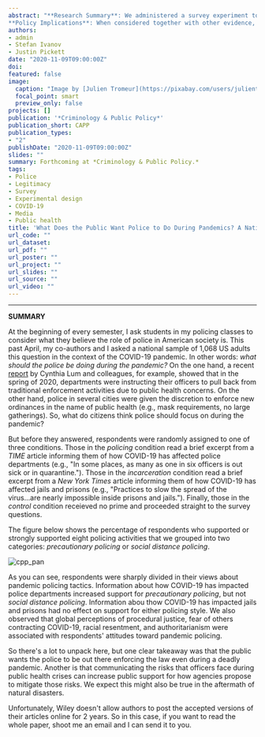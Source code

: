 ```yaml
---
abstract: "**Research Summary**: We administered a survey experiment to a national sample of 1,068 US adults in April 2020 to determine the factors that shape support for various policing tactics in the midst of the COVID-19 pandemic. Respondents were sharply divided in their views about pandemic policing tactics, and were least supportive of policies that might limit public access to officers or reduce crime deterrence. Information about the health risks to officers, but not to inmates, significantly increased support for *precautionary* policing, but not for *social distance* policing. The information effect was modest, but may be larger if the information came from official sources and/or was communicated on multiple occasions. Other factors that are associated with attitudes toward pandemic policing include perceptions of procedural justice, altruistic fear, racial resentment, and authoritarianism.  
**Policy Implications**: When considered together with other evidence, one clear takeaway from our study is that the public values police patrols and wants officers on call, even during pandemics. Another is that people who believe the police are procedurally just are more willing to trust officers in times of crisis and to empower them to enforce new laws, such as social distancing ordinances. Our results thus support continued procedural justice training for officers. A third takeaway is that agencies must proactively communicate with the public about the risks their officers face when responding to public health crises or natural disasters, in addition to how they propose to mitigate those risks. They must also be amenable to adjusting in response to community feedback."
authors:
- admin
- Stefan Ivanov
- Justin Pickett
date: "2020-11-09T09:00:00Z"
doi: 
featured: false
image:
  caption: "Image by [Julien Tromeur](https://pixabay.com/users/julientromeur-3630051/) from [Pixabay](https://pixabay.com/illustrations/police-officer-mask-corona-flu-5128019/)"
  focal_point: smart
  preview_only: false
projects: []
publication: '*Criminology & Public Policy*'
publication_short: CAPP
publication_types:
- "2"
publishDate: "2020-11-09T09:00:00Z"
slides: ""
summary: Forthcoming at *Criminology & Public Policy.*
tags:
- Police
- Legitimacy
- Survey
- Experimental design
- COVID-19
- Media
- Public health
title: 'What Does the Public Want Police to Do During Pandemics? A National Experiment'
url_code: ""
url_dataset:
url_pdf: ""
url_poster: ""
url_project: ""
url_slides: ""
url_source: ""
url_video: ""
---
```


***************

**SUMMARY**

At the beginning of every semester, I ask students in my policing classes to consider what they believe the role of police in American society is. This past April, my co-authors and I asked a national sample of 1,068 US adults this question in the context of the COVID-19 pandemic. In other words: *what should the police be doing during the pandemic?* On the one hand, a recent [report](https://www.theiacp.org/sites/default/files/IACP-GMU%20Survey.pdf) by Cynthia Lum and colleagues, for example, showed that in the spring of 2020, departments were instructing their officers to pull back from traditional enforcement activities due to public health concerns. On the other hand, police in several cities were given the discretion to enforce new ordinances in the name of public health (e.g., mask requirements, no large gatherings). So, what do citizens think police should focus on during the pandemic?

But before they answered, respondents were randomly assigned to one of three conditions. Those in the *policing* condition read a brief excerpt from a *TIME* article informing them of how COVID-19 has affected police departments (e.g., "In some places, as many as one in six officers is out sick or in quarantine."). Those in the *incarceration* condition read a brief excerpt from a *New York Times* article informing them of how COVID-19 has affected jails and prisons (e.g., "Practices to slow the spread of the virus...are nearly impossible inside prisons and jails."). Finally, those in the *control* condition receieved no prime and proceeded straight to the survey questions. 

The figure below shows the percentage of respondents who supported or strongly supported eight policing activities that we grouped into two categories: *precautionary policing* or *social distance policing*. 

![cpp_pan](/img/cpp_pandemic_policing.png)

As you can see, respondents were sharply divided in their views about pandemic policing tactics. Information about how COVID-19 has impacted police departments increased support for *precautionary policing*, but not *social distance policing*. Information abou thow COVID-19 has impacted jails and prisons had no effect on support for either policing style. We also observed that global perceptions of procedural justice, fear of others contracting COVID-19, racial resentment, and authoritarianism were associated with respondents' attitudes toward pandemic policing. 

So there's a lot to unpack here, but one clear takeaway was that the public wants the police to be out there enforcing the law even during a deadly pandemic. Another is that communicating the risks that officers face during public health crises can increase public support for how agencies propose to mitigate those risks. We expect this might also be true in the aftermath of natural disasters. 

Unfortunately, Wiley doesn't allow authors to post the accepted versions of their articles online for 2 years. So in this case, if you want to read the whole paper, shoot me an email and I can send it to you. 